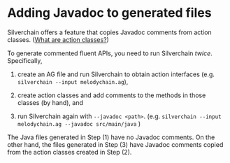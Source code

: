 # Adding Javadoc to generated files

Silverchain offers a feature that copies Javadoc comments from action classes. ([What are action classes?](./tutorial.md#implement-actions))

To generate commented fluent APIs, you need to run Silverchain _twice_. Specifically,

1. create an AG file and run Silverchain to obtain action interfaces (e.g. `silverchain --input melodychain.ag`),

2. create action classes and add comments to the methods in those classes (by hand), and

3. run Silverchain again with `--javadoc <path>`. (e.g. `silverchain --input melodychain.ag --javadoc src/main/java` )

The Java files generated in Step (1) have no Javadoc comments. On the other hand, the files generated in Step (3) have Javadoc comments copied from the action classes created in Step (2).
